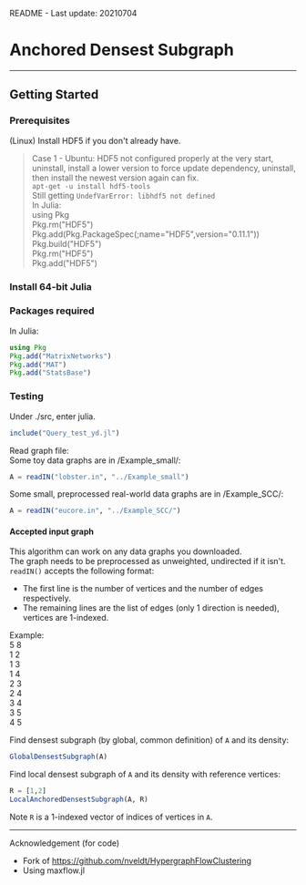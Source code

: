 README - Last update: 20210704

# Anchored Densest Subgraph

------

## Getting Started

### Prerequisites
(Linux) Install HDF5 if you don't already have.

> Case 1 - Ubuntu: HDF5 not configured properly at the very start, uninstall, install a lower version to force update dependency, uninstall, then install the newest version again can fix.  
> `apt-get -u install hdf5-tools`  
> Still getting `UndefVarError: libhdf5 not defined`  
> In Julia:  
> using Pkg  
> Pkg.rm("HDF5")  
> Pkg.add(Pkg.PackageSpec(;name="HDF5",version="0.11.1"))  
> Pkg.build("HDF5")  
> Pkg.rm("HDF5")  
> Pkg.add("HDF5")  

### Install 64-bit Julia

### Packages required
In Julia:
```julia
using Pkg
Pkg.add("MatrixNetworks")
Pkg.add("MAT")
Pkg.add("StatsBase")
```

### Testing
Under ./src, enter julia.
```julia
include("Query_test_yd.jl")
```

Read graph file:  
Some toy data graphs are in /Example_small/:

```julia
A = readIN("lobster.in", "../Example_small")
```

Some small, preprocessed real-world data graphs are in /Example_SCC/:

```julia
A = readIN("eucore.in", "../Example_SCC/")
```

#### Accepted input graph
This algorithm can work on any data graphs you downloaded.  
The graph needs to be preprocessed as unweighted, undirected if it isn't.  
`readIN()` accepts the following format:

- The first line is the number of vertices and the number of edges respectively.
- The remaining lines are the list of edges (only 1 direction is needed), vertices are 1-indexed.

Example:  
5 8  
1 2  
1 3  
1 4  
2 3  
2 4  
3 4  
3 5  
4 5  

Find densest subgraph (by global, common definition) of `A` and its density:

```julia
GlobalDensestSubgraph(A)
```

Find local densest subgraph of `A` and its density with reference vertices:

```julia
R = [1,2]
LocalAnchoredDensestSubgraph(A, R)
```
Note `R` is a 1-indexed vector of indices of vertices in `A`.

------
Acknowledgement (for code)

- Fork of https://github.com/nveldt/HypergraphFlowClustering
- Using maxflow.jl

